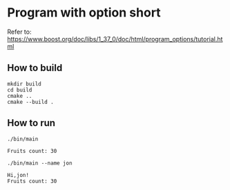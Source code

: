 # Program with option short
Refer to: https://www.boost.org/doc/libs/1_37_0/doc/html/program_options/tutorial.html
## How to build
```
mkdir build
cd build
cmake ..
cmake --build .
```

## How to run
```
./bin/main

Fruits count: 30
```

```
./bin/main --name jon

Hi,jon!
Fruits count: 30
```





